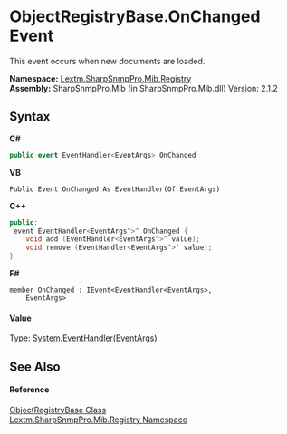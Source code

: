 # ObjectRegistryBase.OnChanged Event
 

This event occurs when new documents are loaded.

**Namespace:**&nbsp;<a href="N_Lextm_SharpSnmpPro_Mib_Registry">Lextm.SharpSnmpPro.Mib.Registry</a><br />**Assembly:**&nbsp;SharpSnmpPro.Mib (in SharpSnmpPro.Mib.dll) Version: 2.1.2

## Syntax

**C#**<br />
``` C#
public event EventHandler<EventArgs> OnChanged
```

**VB**<br />
``` VB
Public Event OnChanged As EventHandler(Of EventArgs)
```

**C++**<br />
``` C++
public:
 event EventHandler<EventArgs^>^ OnChanged {
	void add (EventHandler<EventArgs^>^ value);
	void remove (EventHandler<EventArgs^>^ value);
}
```

**F#**<br />
``` F#
member OnChanged : IEvent<EventHandler<EventArgs>,
    EventArgs>

```


#### Value
Type: <a href="https://docs.microsoft.com/dotnet/api/system.eventhandler-1" target="_blank" rel="noopener noreferrer">System.EventHandler</a>(<a href="https://docs.microsoft.com/dotnet/api/system.eventargs" target="_blank" rel="noopener noreferrer">EventArgs</a>)

## See Also


#### Reference
<a href="T_Lextm_SharpSnmpPro_Mib_Registry_ObjectRegistryBase">ObjectRegistryBase Class</a><br /><a href="N_Lextm_SharpSnmpPro_Mib_Registry">Lextm.SharpSnmpPro.Mib.Registry Namespace</a><br />